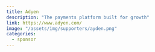 ```yaml
---
title: Adyen
description: "The payments platform built for growth"
link: https://www.adyen.com/
image: "/assets/img/supporters/ayden.png"
categories:
  - sponsor
---
```

